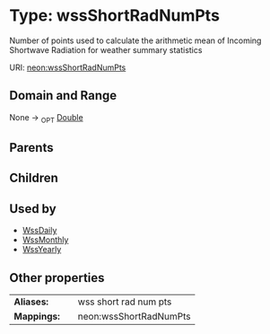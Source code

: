 
# Type: wssShortRadNumPts


Number of points used to calculate the arithmetic mean of Incoming Shortwave Radiation for weather summary statistics

URI: [neon:wssShortRadNumPts](https://data.neonscience.org/wssShortRadNumPts)


## Domain and Range

None ->  <sub>OPT</sub> [Double](types/Double.md)

## Parents


## Children


## Used by

 * [WssDaily](WssDaily.md)
 * [WssMonthly](WssMonthly.md)
 * [WssYearly](WssYearly.md)

## Other properties

|  |  |  |
| --- | --- | --- |
| **Aliases:** | | wss short rad num pts |
| **Mappings:** | | neon:wssShortRadNumPts |

